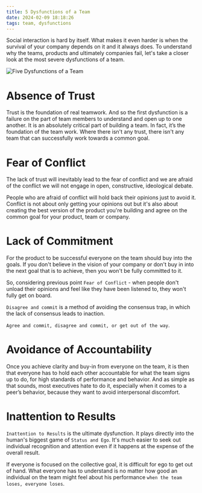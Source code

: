 ```yaml
---
title: 5 Dysfunctions of a Team
date: 2024-02-09 18:18:26
tags: team, dysfunctions
---
```


Social interaction is hard by itself. What makes it even harder is when the survival of your company depends on it and it always does. To understand why the teams, products and ultimately companies fail, let's take a closer look at the most severe dysfunctions of a team.

![Five Dysfunctions of a Team](five-dysfunctions.png)

<!-- more -->

# Absence of Trust

Trust is the foundation of real teamwork. And so the first dysfunction is a failure on the part of team members to understand and open up to one another. It is an absolutely critical part of building a team. In fact, it’s the foundation of the team work. Where there isn't any trust, there isn't any team that can successfully work towards a common goal.

# Fear of Conflict

The lack of trust will inevitably lead to the fear of conflict and we are afraid of the conflict we will not engage in open, constructive, ideological debate.

People who are afraid of conflict will hold back their opinions just to avoid it. Conflict is not about only getting your opinions out but it's also about creating the best version of the product you're building and agree on the common goal for your product, team or company.

# Lack of Commitment

For the product to be successful everyone on the team should buy into the goals. If you don't believe in the vision of your company or don't buy in into the next goal that is to achieve, then you won't be fully committed to it.

So, considering previous point `Fear of Conflict` - when people don't unload their opinions and feel like they have been listened to, they won't fully get on board.

`Disagree and commit` is a method of avoiding the consensus trap, in which the lack of consensus leads to inaction.

`Agree and commit, disagree and commit, or get out of the way`.

# Avoidance of Accountability

Once you achieve clarity and buy-in from everyone on the team, it is then that everyone has to hold each other accountable for what the team signs up to do, for high standards of performance and behavior. And as simple as that sounds, most executives hate to do it, especially when it comes to a peer’s behavior, because they want to avoid interpersonal discomfort.


# Inattention to Results

`Inattention to Results` is the ultimate dysfunction. It plays directly into the human's biggest game of `Status and Ego`. It's much easier to seek out individual recognition and attention even if it happens at the expense of the overall result.

If everyone is focused on the collective goal, it is difficult for ego to get out of hand. What everyone has to understand is no matter how good an individual on the team might feel about his performance `when the team loses, everyone loses`.

